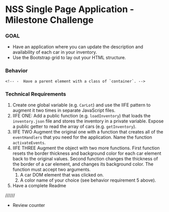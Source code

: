 # NSS Single Page Application - Milestone Challenge

### GOAL

 - Have an application where you can update the description and availability of each car in your inventory. 
 - Use the Bootstrap grid to lay out your HTML structure.

### Behavior

<!-- 1. Create an array of cars in the `inventory.json` file. 
	- Put at least three cars in the array. -->
<!-- 1. Use an XHR to load the contents of the JSON file, 
	- On page load. -->
<!-- 	- Parse them into a native JavaScript object. -->
<!-- 1. Loop over your array of cars and build up an HTML string to build a card for each car.
	- Use Bootstrap to create rows. -->
<!-- 	- Each row should contain 3 columns. -->
	<!-- -  Have a parent element with a class of `container`. --> 
<!-- 		__Hint:__ You must build up the entire string of columns/rows before injecting into the DOM. 
		Use a counter variable to know when to close a row after three columns. -->
<!-- 1. Put a standard Bootstrap navbar element at the top of your page.
1. Put a text input field in the navigation bar.
1. Make sure you display all properties of the car in the DOM. 
	- Basic styling is up to you.
1. Make sure that each car card element has a CSS class which adds a black border around it. -->
<!-- 1. Change the width of the border to a higher value, 
	- When you click on one of the car elements. -->
<!-- 	- Change the background color to any other color of your choosing -->
<!-- 1. Clear the value of the text input in the navbar, 
	- On click of the car element
	- Put the cursor in the text input.
1. Bind exactly only the description of the selected car to the navbar's text input
	- When type is entered into it -->

### Technical Requirements

1. Create one global variable (e.g. `CarLot`) and use the IIFE pattern to augment it two times in separate JavaScript files.
1. IIFE ONE:
	Add a public function (e.g. `loadInventory`) that loads the `inventory.json` file and stores the inventory in a private variable.
	Expose a public getter to read the array of cars (e.g. `getInventory`).
1. IIFE TWO 
	Augment the original one with a function that creates all of the `eventHandlers` that you need for the application. Name the function `activateEvents`.
1. IIFE THREE 
	Augment the object with two more functions. 
		First function resets the border thickness and background color for each car element back to the original values. Second function changes the thickness of the border of a car element, and changes its background color. The function must accept two arguments.
    1. A car DOM element that was clicked on.
    1. A color name of your choice (see behavior requirement 5 above).
1. Have a complete Readme


//////
- Review counter




